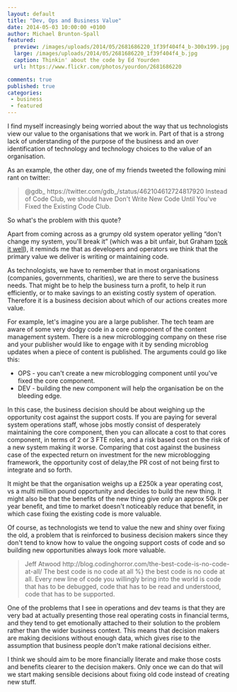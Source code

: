 ```yaml
---
layout: default
title: "Dev, Ops and Business Value"
date: 2014-05-03 10:00:00 +0100
author: Michael Brunton-Spall
featured:
  preview: /images/uploads/2014/05/2681686220_1f39f404f4_b-300x199.jpg
  large: /images/uploads/2014/05/2681686220_1f39f404f4_b.jpg
  caption: Thinkin' about the code by Ed Yourden
  url: https://www.flickr.com/photos/yourdon/2681686220

comments: true
published: true
categories:
 - business
 - featured
---
```

I find myself increasingly being worried about the way that us technologists view our value to the organisations that we work in.
Part of that is a strong lack of understanding of the purpose of the business and an over identification of technology and technology choices to the value of an organisation.

As an example, the other day, one of my friends tweeted the following mini rant on twitter:

<blockquote> @gdb_ https://twitter.com/gdb_/status/462104612724817920
Instead of Code Club, we should have Don't Write New Code Until You've Fixed the Existing Code Club.
</blockquote>

So what's the problem with this quote?

Apart from coming across as a grumpy old system operator yelling “don't change my system, you'll break it” (which was a bit unfair, but Graham [took it well](http://www.gdb.me/computing/sorry-code-club.html)), it reminds me that as developers and operators we think that the primary value we deliver is writing or maintaining code.
<!-- more -->

As technologists, we have to remember that in most organisations (companies, governments, charities), we are there to serve the business needs.  That might be to help the business turn a profit, to help it run efficiently, or to make savings to an existing costly system of operation.  Therefore it is a business decision about which of our actions creates more value.

For example, let's imagine you are a large publisher. The tech team are aware of some very dodgy code in a core component of the content management system.  There is a new microblogging company on these rise and your publisher would like to engage with it by sending microblog updates when a piece of content is published.  The arguments could go like this:

* OPS - you can't create a new microblogging component until you've fixed the core component.
* DEV - building the new component will help the organisation be on the bleeding edge.

In this case, the business decision should be about weighing up the opportunity cost against the support costs.
If you are paying for several system operations staff, whose jobs mostly consist of desperately maintaining the core component, then you can allocate a cost to that cores component, in terms of 2 or 3 FTE roles, and a risk based cost on the risk of a new system making it worse.
Comparing that cost against the business case of the expected return on investment for the new microblogging framework, the opportunity cost of delay,the PR cost of not being first to integrate and so forth.

It might be that the organisation weighs up a £250k a year operating cost, vs a multi million pound opportunity and decides to build the new thing.  It might also be that the benefits of the new thing give only an approx 50k per year benefit, and time to market doesn't noticeably reduce that benefit, in which case fixing the existing code is more valuable.

Of course, as technologists we tend to value the new and shiny over fixing the old, a problem that is reinforced to business decision makers since they don't tend to know how to value the ongoing support costs of code and so building new opportunities always look more valuable.
<blockquote> Jeff Atwood http://blog.codinghorror.com/the-best-code-is-no-code-at-all/ The best code is no code at all %}
the best code is no code at all. Every new line of code you willingly bring into the world is code that has to be debugged, code that has to be read and understood, code that has to be supported.
</blockquote>

One of the problems that I see in operations and dev teams is that they are very bad at actually presenting those real operating costs in financial terms, and they tend to get emotionally attached to their solution to the problem rather than the wider business context.
This means that decision makers are making decisions without enough data, which gives rise to the assumption that business people don't make rational decisions either.

I think we should aim to be more financially literate and make those costs and benefits clearer to the decision makers.  Only once we can do that will we start making sensible decisions about fixing old code instead of creating new stuff.

